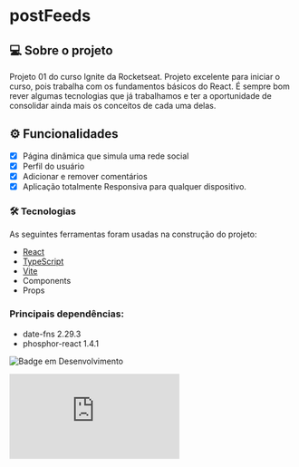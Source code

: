 # postFeeds

## 💻 Sobre o projeto

Projeto 01 do curso Ignite da Rocketseat. Projeto excelente para iniciar o curso, pois trabalha com os fundamentos básicos do React.
É sempre bom rever algumas tecnologias que já trabalhamos e ter a oportunidade de consolidar ainda mais os conceitos de cada uma delas.

## ⚙️ Funcionalidades
- [x] Página dinâmica que simula uma rede social
- [x] Perfil do usuário
- [x] Adicionar e remover comentários
- [x] Aplicação totalmente Responsiva para qualquer dispositivo.

### 🛠 Tecnologias

As seguintes ferramentas foram usadas na construção do projeto:

- [React](https://pt-br.reactjs.org)
- [TypeScript](https://www.typescriptlang.org/)
- [Vite](https://vitejs.dev/guide/#scaffolding-your-first-vite-project)
- Components
- Props


### Principais dependências:
 - date-fns 2.29.3
 - phosphor-react 1.4.1


![Badge em Desenvolvimento](http://img.shields.io/static/v1?label=STATUS&message=EM%20DESENVOLVIMENTO&color=orange&style=for-the-badge)

[![GitHub license](https://badgen.net/github/license/Naereen/Strapdown.js)](https://github.com/Naereen/StrapDown.js/blob/master/LICENSE)
